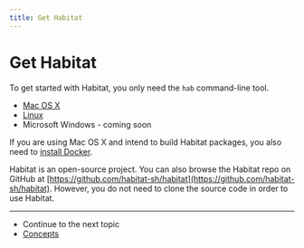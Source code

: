 ```yaml
---
title: Get Habitat
---
```


# Get Habitat

To get started with Habitat, you only need the `hab` command-line tool.

* <a href="/downloads/hab.zip">Mac OS X</a>
* <a href="/downloads/hab.gz">Linux</a>
* Microsoft Windows - coming soon

If you are using Mac OS X and intend to build Habitat packages, you also need to [install Docker](https://docs.docker.com/engine/installation/).

Habitat is an open-source project. You can also browse the Habitat repo on GitHub at [https://github.com/habitat-sh/habitat](https://github.com/habitat-sh/habitat). However, you do not need to clone the source code in order to use Habitat.

<hr>
<ul class="main-content--link-nav">
  <li>Continue to the next topic</li>
  <li><a href="/docs/concepts-overview">Concepts</a></li>
</ul>
